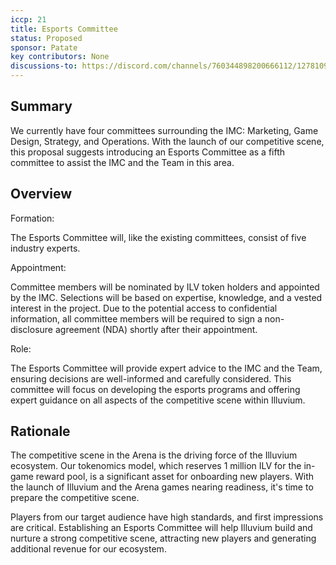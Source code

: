 ```yaml
---
iccp: 21
title: Esports Committee
status: Proposed
sponsor: Patate
key contributors: None
discussions-to: https://discord.com/channels/760344898200666112/1278109267483824211
---
```


## Summary
We currently have four committees surrounding the IMC: Marketing, Game Design, Strategy, and Operations. With the launch of our competitive scene, this proposal suggests introducing an Esports Committee as a fifth committee to assist the IMC and the Team in this area.

## Overview
Formation:

The Esports Committee will, like the existing committees, consist of five industry experts.

Appointment:

Committee members will be nominated by ILV token holders and appointed by the IMC. Selections will be based on expertise, knowledge, and a vested interest in the project. Due to the potential access to confidential information, all committee members will be required to sign a non-disclosure agreement (NDA) shortly after their appointment.

Role:

The Esports Committee will provide expert advice to the IMC and the Team, ensuring decisions are well-informed and carefully considered. This committee will focus on developing the esports programs and offering expert guidance on all aspects of the competitive scene within Illuvium.

## Rationale
The competitive scene in the Arena is the driving force of the Illuvium ecosystem. Our tokenomics model, which reserves 1 million ILV for the in-game reward pool, is a significant asset for onboarding new players. With the launch of Illuvium and the Arena games nearing readiness, it's time to prepare the competitive scene.

Players from our target audience have high standards, and first impressions are critical. Establishing an Esports Committee will help Illuvium build and nurture a strong competitive scene, attracting new players and generating additional revenue for our ecosystem. 
